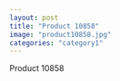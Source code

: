 ```yaml
---
layout: post
title: "Product 10858"
image: "product10858.jpg"
categories: "category1"
---
```

Product 10858
